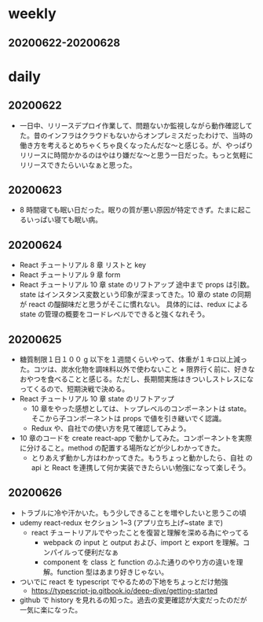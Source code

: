 # weekly

## 20200622-20200628

# daily

## 20200622

- 一日中、リリースデプロイ作業して、問題ないか監視しながら動作確認してた。昔のインフラはクラウドもないからオンプレミスだったわけで、当時の働き方を考えるとめちゃくちゃ良くなったんだな〜と感じる。が、やっぱりリリースに時間かかるのはやはり嫌だな〜と思う一日だった。もっと気軽にリリースできたらいいなぁと思った。

## 20200623

- 8 時間寝ても眠い日だった。眠りの質が悪い原因が特定できず。たまに起こるいっぱい寝ても眠い病。

## 20200624

- React チュートリアル 8 章 リストと key
- React チュートリアル 9 章 form
- React チュートリアル 10 章 state のリフトアップ 途中まで
  props は引数。state はインスタンス変数という印象が深まってきた。10 章の state の同期が react の醍醐味だと思うがそこに慣れない。
  具体的には、redux による state の管理の概要をコードレベルでできると強くなれそう。

## 20200625

- 糖質制限１日１００ g 以下を１週間くらいやって、体重が１キロ以上減った。コツは、炭水化物を調味料以外で使わないこと + 限界行く前に、好きなおやつを食べることと感じる。ただし、長期間実施はきついしストレスになってくるので、短期決戦で決める。
- React チュートリアル 10 章 state のリフトアップ
  - 10 章をやった感想としては、トップレベルのコンポーネントは state。そこから子コンポーネントは props で値を引き継いでく認識。
  - Redux や、自社での使い方を見て確認してみよう。
- 10 章のコードを create react-app で動かしてみた。コンポーネントを実際に分けること。method の配置する場所などが少しわかってきた。
  - とりあえず動かし方はわかってきた。もうちょっと動かしたら、自社 の api と React を連携して何か実装できたらいい勉強になって楽しそう。

## 20200626

- トラブルに冷や汗かいた。もう少しできることを増やしたいと思うこの頃
- udemy react-redux セクション 1~3 (アプリ立ち上げ~state まで)
  - react チュートリアルでやったことを復習と理解を深める為にやってる
    - webpack の input と output および、import と export を理解。コンパイルって便利だなぁ
    - component を class と function のふた通りのやり方の違いを理解。function 型はあまり好きじゃない。
- ついでに react を typescript でやるための下地をちょっとだけ勉強
  - https://typescript-jp.gitbook.io/deep-dive/getting-started
- github で history を見れるの知った。過去の変更確認が大変だったのだが
  一気に楽になった。
